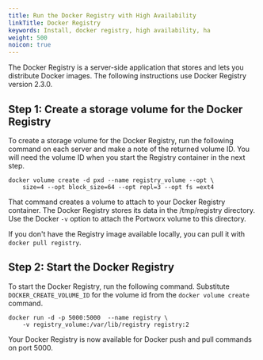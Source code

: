 ```yaml
---
title: Run the Docker Registry with High Availability
linkTitle: Docker Registry
keywords: Install, docker registry, high availability, ha
weight: 500
noicon: true
---
```


The Docker Registry is a server-side application that stores and lets you distribute Docker images. The following instructions use Docker Registry version 2.3.0.

## Step 1: Create a storage volume for the Docker Registry

To create a storage volume for the Docker Registry, run the following command on each server and make a note of the returned volume ID. You will need the volume ID when you start the Registry container in the next step.

```text
docker volume create -d pxd --name registry_volume --opt \
    size=4 --opt block_size=64 --opt repl=3 --opt fs =ext4
```

That command creates a volume to attach to your Docker Registry container. The Docker Registry stores its data in the /tmp/registry directory. Use the Docker `-v` option to attach the Portworx volume to this directory.

If you don't have the Registry image available locally, you can pull it with `docker pull registry`.

## Step 2: Start the Docker Registry
To start the Docker Registry, run the following command. Substitute `DOCKER_CREATE_VOLUME_ID` for the volume id from the `docker volume create` command.

```text
docker run -d -p 5000:5000  --name registry \
    -v registry_volume:/var/lib/registry registry:2
```

Your Docker Registry is now available for Docker push and pull commands on port 5000.
